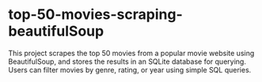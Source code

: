 # top-50-movies-scraping-beautifulSoup
This project scrapes the top 50 movies from a popular movie website using BeautifulSoup, and stores the results in an SQLite database for querying. Users can filter movies by genre, rating, or year using simple SQL queries.
